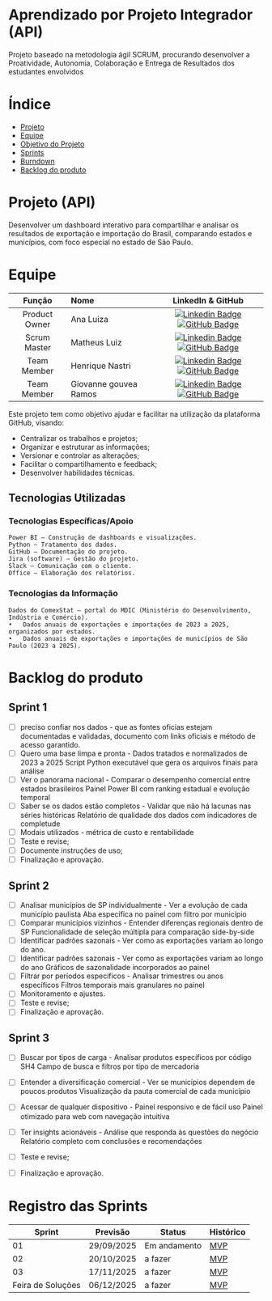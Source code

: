 # Aprendizado por Projeto Integrador (API)

Projeto baseado na metodologia ágil SCRUM, procurando desenvolver a Proatividade, Autonomia, Colaboração e Entrega de Resultados dos estudantes envolvidos

# Índice
* [Projeto](#projeto-template)
* [Equipe](#equipe)
* [Objetivo do Projeto](#objetivo-do-projeto)
* [Sprints](#Sprints)
* [Burndown](#Burndown)
* [Backlog do produto](#Backlog-do-produto)

# Projeto (API) 
Desenvolver um dashboard interativo para compartilhar e analisar os resultados de exportação e importação do Brasil, comparando estados e municípios, com foco especial no estado de São Paulo.
# Equipe
|    Função     | Nome                                  |                                                                                                                                                      LinkedIn & GitHub                                                                                                                                                      |
| :-----------: | :------------------------------------ | :-------------------------------------------------------------------------------------------------------------------------------------------------------------------------------------------------------------------------------------------------------------------------------------------------------------------------: |
| Product Owner |   Ana Luiza        |     [![Linkedin Badge](https://img.shields.io/badge/Linkedin-blue?style=flat-square&logo=Linkedin&logoColor=white)](https://www.linkedin.com/in/ana-luiza-sampaio-96795422a/) [![GitHub Badge](https://img.shields.io/badge/GitHub-111217?style=flat-square&logo=github&logoColor=white)](https://github.com/analuizasampaio45)     |
| Scrum Master  | Matheus Luiz |       [![Linkedin Badge](https://img.shields.io/badge/Linkedin-blue?style=flat-square&logo=Linkedin&logoColor=white)](https://www.linkedin.com/in/matheus-luiz-a1aa632ab) [![GitHub Badge](https://img.shields.io/badge/GitHub-111217?style=flat-square&logo=github&logoColor=white)](https://github.com/KillBotSamonela)     |
| Team Member |   Henrique Nastri   |   [![Linkedin Badge](https://img.shields.io/badge/Linkedin-blue?style=flat-square&logo=Linkedin&logoColor=white)](https://www.linkedin.com/in/henrique-nastri-b63355346/) [![GitHub Badge](https://img.shields.io/badge/GitHub-111217?style=flat-square&logo=github&logoColor=white)](https://github.com/henriquenastri1798-commits)    |
|  Team Member  | Giovanne gouvea Ramos         |         [![Linkedin Badge](https://img.shields.io/badge/Linkedin-blue?style=flat-square&logo=Linkedin&logoColor=white)](https://www.linkedin.com/in/giovane-gouvea-ramos-a2263726b?trk=contact-info) [![GitHub Badge](https://img.shields.io/badge/GitHub-111217?style=flat-square&logo=github&logoColor=white)](https://github.com/GiovaneRamos012)        |

Este projeto tem como objetivo ajudar e facilitar na utilização da plataforma GitHub, visando:
* Centralizar os trabalhos e projetos;
* Organizar e estruturar as informações;
* Versionar e controlar as alterações;
* Facilitar o compartilhamento e feedback;
* Desenvolver habilidades técnicas.

## Tecnologias Utilizadas

 ### Tecnologias Específicas/Apoio
	Power BI – Construção de dashboards e visualizações.
	Python – Tratamento dos dados.
	GitHub – Documentação do projeto.
	Jira (software) – Gestão do projeto.
	Slack – Comunicação com o cliente.
	Office – Elaboração dos relatórios.
 ### Tecnologias da Informação
	Dados do ComexStat – portal do MDIC (Ministério do Desenvolvimento, Indústria e Comércio).
	•	Dados anuais de exportações e importações de 2023 a 2025, organizados por estados.
	•	Dados anuais de exportações e importações de municípios de São Paulo (2023 a 2025).

# Backlog do produto

## Sprint 1
- [ ] preciso confiar nos dados - que as fontes oficias estejam documentadas e validadas, documento com links oficiais e método de acesso garantido.
- [ ] Quero uma base limpa e pronta - Dados tratados e normalizados de 2023 a 2025	Script Python executável que gera os arquivos finais para análise
- [ ] Ver o panorama nacional - Comparar o desempenho comercial entre estados brasileiros	Painel Power BI com ranking estadual e evolução temporal
- [ ] Saber se os dados estão completos - Validar que não há lacunas nas séries históricas	Relatório de qualidade dos dados com indicadores de completude
- [ ] Modais utilizados - métrica de custo e rentabilidade
- [ ] Teste e revise;
- [ ] Documente instruções de uso;
- [ ] Finalização e aprovação.

## Sprint 2
- [ ] Analisar municípios de SP individualmente - Ver a evolução de cada município paulista	Aba específica no painel com filtro por município
- [ ] Comparar municípios vizinhos - Entender diferenças regionais dentro de SP	Funcionalidade de seleção múltipla para comparação side-by-side
- [ ] Identificar padrões sazonais - Ver como as exportações variam ao longo do ano.
- [ ] Identificar padrões sazonais - Ver como as exportações variam ao longo do ano	Gráficos de sazonalidade incorporados ao painel
- [ ] Filtrar por períodos específicos - Analisar trimestres ou anos específicos Filtros temporais mais granulares no painel
- [ ] Monitoramento e ajustes.
- [ ]  Teste e revise;
- [ ]  Finalização e aprovação.
      
## Sprint 3
- [ ] Buscar por tipos de carga - Analisar produtos específicos por código SH4 Campo de busca e filtros por tipo de mercadoria
- [ ] Entender a diversificação comercial - Ver se municípios dependem de poucos produtos Visualização da pauta comercial de cada município
- [ ] Acessar de qualquer dispositivo - Painel responsivo e de fácil uso	Painel otimizado para web com navegação intuitiva
- [ ] Ter insights acionáveis - Análise que responda às questões do negócio	Relatório completo com conclusões e recomendações
- [ ] Teste e revise;
- [ ] Finalização e aprovação.
      

# Registro das Sprints

Sprint | Previsão | Status| Histórico|
|------|--------|------|--------|
|01 | 29/09/2025 | Em andamento| [MVP](https://) | 
|02|  20/10/2025| a fazer|[MVP](https://) | 
|03| 17/11/2025 | a fazer|[MVP](https://) | 
|Feira de Soluções|06/12/2025 |a fazer |[MVP](https://) | 
